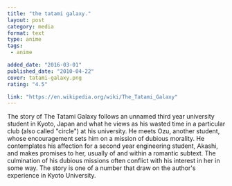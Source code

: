 ```yaml
---
title: "the tatami galaxy."
layout: post
category: media
format: text
type: anime
tags: 
 - anime

added_date: "2016-03-01"
published_date: "2010-04-22"
cover: tatami-galaxy.png
rating: "4.5"

link: "https://en.wikipedia.org/wiki/The_Tatami_Galaxy"
---
```


The story of The Tatami Galaxy follows an unnamed third year university student in Kyoto, Japan and what he views as his wasted time in a particular club (also called "circle") at his university. He meets Ozu, another student, whose encouragement sets him on a mission of dubious morality. He contemplates his affection for a second year engineering student, Akashi, and makes promises to her, usually of and within a romantic subtext. The culmination of his dubious missions often conflict with his interest in her in some way. The story is one of a number that draw on the author's experience in Kyoto University.  

